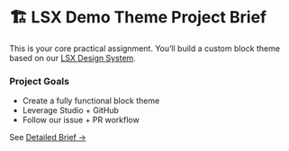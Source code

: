 # 🏗️ LSX Demo Theme Project Brief

This is your core practical assignment. You’ll build a custom block theme based on our [LSX Design System](https://lsx.rocks/design-system).

### Project Goals
- Create a fully functional block theme
- Leverage Studio + GitHub
- Follow our issue + PR workflow

See [Detailed Brief →](brief.md)



